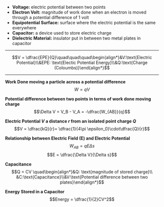 - **Voltage:** electric potential between two points
- **Electron Volt:** magnitude of work done when an electron is moved through a potential difference of 1 volt
- **Equipotential Surface:** surface where the electric potential is the same everywhere
- **Capacitor:** a device used to store electric charge
- **Dielectric Material:** insulator put in between two metal plates in capacitor


___

$$V = \dfrac{EPE}{Q}\quad\quad\quad\begin{align*}&V:\text{Electric Potential}\\&EPE: \text{Electic Potential Energy}\\&Q:\text{Charge (Coloumbs)}\end{align*}$$

___

**Work Done moving a particle across a potential difference**
$$W = qV$$

**Potential difference between two points in terms of work done moving charge**
$$\Delta V = V_B - V_A = -\dfrac{W_{AB}}{q}$$


**Electric Potential $V$ a distance $r$ from an isolated point charge $Q$**
$$V = \dfrac{kQ}{r}= \dfrac{1}{4\pi \epsilon_0}\cdot\dfrac{Q}{r}$$

**Relationship between  Electric Field (E) and Electric Potential**
$$W_{AB} = qE\Delta s$$
$$E = \dfrac{\Delta V}{\Delta s}$$

**Capacitance**
$$Q = CV \quad\begin{align*}&Q: \text{magnitude of stored charge}\\ &C:\text{Capacitance}\\&V:\text{Potential difference between two plates}\end{align*}$$

**Energy Stored in a Capacitor**
$$Energy = \dfrac{1}{2}CV^2$$